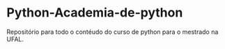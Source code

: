 # Python-Academia-de-python
Repositório para todo o contéudo do curso de python para o mestrado na UFAL.
